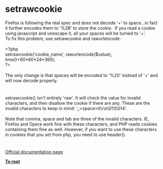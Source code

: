 # setrawcookie




<div class="phpcode"><span class="html">
Firefox is following the real spec and does not decode &apos;+&apos; to space...in fact it further encodes them to &apos;%2B&apos; to store the cookie.&#xA0; If you read a cookie using javascript and unescape it, all your spaces will be turned to &apos;+&apos;.
<br>To fix this problem, use setrawcookie and rawurlencode:
<br>
<br><span class="default">&lt;?php
<br>setrawcookie</span><span class="keyword">(</span><span class="string">&apos;cookie_name&apos;</span><span class="keyword">, </span><span class="default">rawurlencode</span><span class="keyword">(</span><span class="default">$value</span><span class="keyword">), </span><span class="default">time</span><span class="keyword">()+</span><span class="default">60</span><span class="keyword">*</span><span class="default">60</span><span class="keyword">*</span><span class="default">24</span><span class="keyword">*</span><span class="default">365</span><span class="keyword">);
<br></span><span class="default">?&gt;
<br></span>
<br>The only change is that spaces will be encoded to &apos;%20&apos; instead of &apos;+&apos; and will now decode properly.</span>
</div>
  

#


<div class="phpcode"><span class="html">
setrawcookie() isn&apos;t entirely &apos;raw&apos;. It will check the value for invalid characters, and then disallow the cookie if there are any. These are the invalid characters to keep in mind: &apos;,;&lt;space&gt;\t\r\n\013\014&apos;.<br><br>Note that comma, space and tab are three of the invalid characters. IE, Firefox and Opera work fine with these characters, and PHP reads cookies containing them fine as well. However, if you want to use these characters in cookies that you set from php, you need to use header().</span>
</div>
  

#

[Official documentation page](https://www.php.net/manual/en/function.setrawcookie.php)

**[To root](/README.md)**